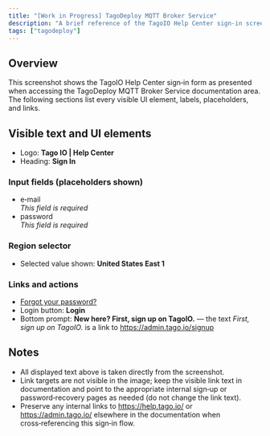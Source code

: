 ```yaml
---
title: "[Work in Progress] TagoDeploy MQTT Broker Service"
description: "A brief reference of the TagoIO Help Center sign-in screen captured in the screenshot, listing all visible fields, buttons, links, and labels for use in the TagoDeploy MQTT Broker Service documentation."
tags: ["tagodeploy"]
---
```

## Overview
This screenshot shows the TagoIO Help Center sign‑in form as presented when accessing the TagoDeploy MQTT Broker Service documentation area. The following sections list every visible UI element, labels, placeholders, and links.

## Visible text and UI elements
- Logo: **Tago IO | Help Center**
- Heading: **Sign In**

### Input fields (placeholders shown)
- e‑mail  
  *This field is required*  
- password  
  *This field is required*

### Region selector
- Selected value shown: **United States East 1**

### Links and actions
- [Forgot your password?](https://admin.tago.io/auth/login?forgotpassword=yes)  
- Login button: **Login**  
- Bottom prompt: **New here? First, sign up on TagoIO.** — the text *First, sign up on TagoIO.* is a link to <https://admin.tago.io/signup>

## Notes
- All displayed text above is taken directly from the screenshot.
- Link targets are not visible in the image; keep the visible link text in documentation and point to the appropriate internal sign‑up or password‑recovery pages as needed (do not change the link text).
- Preserve any internal links to <https://help.tago.io/> or <https://admin.tago.io/> elsewhere in the documentation when cross‑referencing this sign‑in flow.